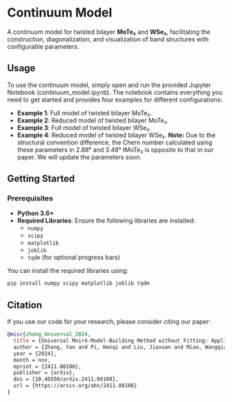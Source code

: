 # Continuum Model

A continuum model for twisted bilayer **MoTe₂** and **WSe₂**, facilitating the construction, diagonalization, and visualization of band structures with configurable parameters.

<!-- ## Table of Contents
- [Features](#features)
- [Getting Started](#getting-started)
  - [Prerequisites](#prerequisites)
  - [Installation](#installation)
- [Usage](#usage)
  - [Running the Jupyter Notebook](#running-the-jupyter-notebook)
  - [Examples](#examples)
- [Contact](#contact) -->

## Usage

To use the continuum model, simply open and run the provided Jupyter Notebook (continuum_model.ipynb). The notebook contains everything you need to get started and provides four examples for different configurations:
- **Example 1**: Full model of twisted bilayer MoTe₂.
- **Example 2**: Reduced model of twisted bilayer MoTe₂.
- **Example 3**: Full model of twisted bilayer WSe₂.
- **Example 4**: Reduced model of twisted bilayer WSe₂.
**Note:** Due to the structural convention difference, the Chern number calculated using these parameters in 2.88° and 3.48° tMoTe₂ is opposite to that in our paper. We will update the parameters soon.

## Getting Started
### Prerequisites

- **Python 3.6+**
- **Required Libraries**: Ensure the following libraries are installed:
  - `numpy`
  - `scipy`
  - `matplotlib`
  - `joblib`
  - `tqdm` (for optional progress bars)

You can install the required libraries using:
```bash
pip install numpy scipy matplotlib joblib tqdm
```

## Citation

If you use our code for your research, please consider citing our paper:
```bibtex
@misc{zhang_Universal_2024,
  title = {Universal Moiré-Model-Building Method without Fitting: Application to Twisted MoTe₂ and WSe₂,
  author = {Zhang, Yan and Pi, Hanqi and Liu, Jiaxuan and Miao, Wangqian and Qi, Ziyue and Regnault, Nicolas and Weng, Hongming and Dai, Xi and Bernevig, B. Andrei and Wu, Quansheng and Yu, Jiabin},
  year = {2024},
  month = nov,
  eprint = {2411.08108},
  publisher = {arXiv},
  doi = {10.48550/arXiv.2411.08108},
  url = {https://arxiv.org/abs/2411.08108}
}

